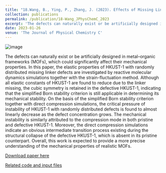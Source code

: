 ```yaml
---
title: "18.Wang, B., Ying, P., Zhang, J. (2023). Effects of Missing Linker Defects on the Elastic Properties and Mechanical Stability of the Metal–Organic Framework HKUST-1. The Journal of Physical Chemistry C, 127(5), 2533-2543."
collection: publications
permalink: /publication/18-Wang_JPhysChemC_2023
excerpt: 'The defects can naturally exist or be artificially designed in metal–organic frameworks (MOFs), which could significantly affect their mechanical properties. In this paper, the elastic properties of HKUST-1 with randomly distributed missing linker defects are investigated by reactive molecular dynamics simulations together with the strain-fluctuation method.'
date: 2023-01-26
venue: 'The Journal of Physical Chemistry C'
---
```

![image](https://user-images.githubusercontent.com/54773018/216846933-8e3a9b7f-4ced-4b8b-9336-e7571cb55fae.png)

The defects can naturally exist or be artificially designed in metal–organic frameworks (MOFs), which could significantly affect their mechanical properties. In this paper, the elastic properties of HKUST-1 with randomly distributed missing linker defects are investigated by reactive molecular dynamics simulations together with the strain-fluctuation method. Although all elastic constants of HKUST-1 are found to reduce due to the linker missing, the cubic symmetry is retained in the defective HKUST-1, indicating that the simplified Born stability criterion is still applicable in determining its mechanical stability. On the basis of the simplified Born stability criterion together with direct compression simulations, the critical pressure of instability of HKUST-1 with randomly distributed defects is found to almost linearly decrease as the defect concentration grows. The mechanical instability is similarly attributed to the compression mode in both pristine and defective HKUST-1. Moreover, the direct compression simulations indicate an obvious intermediate transition process existing during the structural collapse of the defective HKUST-1, which is absent in its pristine counterpart. Overall, this work is expected to provide a more precise understanding of the mechanical properties of realistic MOFs.

[Download paper here](http://hityingph.github.io/files/18-Wang_JPhysChemC_2023.pdf)

[Related code and input files](https://github.com/bing93wang/HKUST-1-defects)
